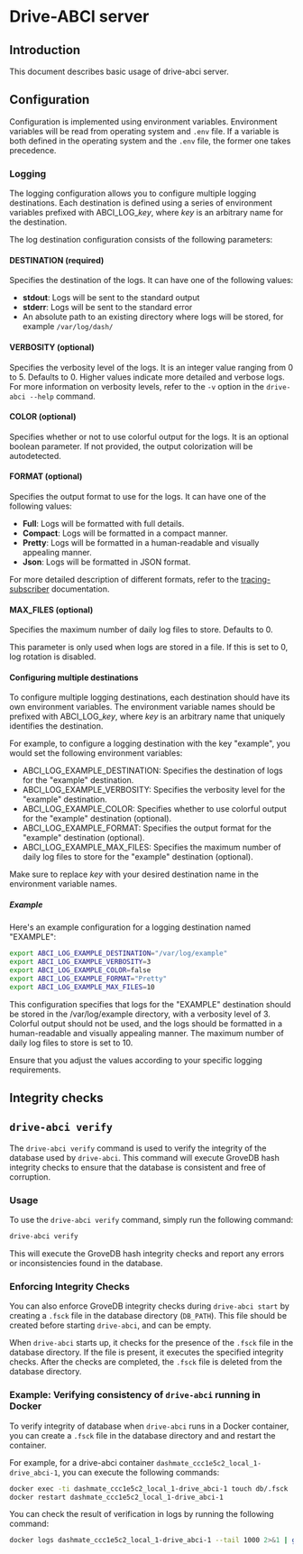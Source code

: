 # Drive-ABCI server

## Introduction

This document describes basic usage of drive-abci server.

## Configuration

Configuration is implemented using environment variables. Environment variables will be read from operating system and `.env` file. If a variable is both defined in the operating system and the `.env` file, the former one takes precedence.

### Logging

The logging configuration allows you to configure multiple logging destinations. Each destination is defined using a series of environment variables prefixed with ABCI_LOG_*key*, where *key* is an arbitrary name for the destination.

The log destination configuration consists of the following parameters:

#### DESTINATION (required)

Specifies the destination of the logs. It can have one of the following values:

* **stdout**: Logs will be sent to the standard output
* **stderr**: Logs will be sent to the standard error
* An absolute path to an existing directory where logs will be stored, for example `/var/log/dash/`

#### VERBOSITY (optional)

Specifies the verbosity level of the logs. It is an integer value ranging from 0 to 5. Defaults to 0. Higher values indicate more detailed and verbose logs. For more information on verbosity levels, refer to the `-v` option in the `drive-abci --help` command.

#### COLOR (optional)

Specifies whether or not to use colorful output for the logs. It is an optional boolean parameter. If not provided, the output colorization will be autodetected.

#### FORMAT (optional)

Specifies the output format to use for the logs. It can have one of the following values:

* **Full**: Logs will be formatted with full details.
* **Compact**: Logs will be formatted in a compact manner.
* **Pretty**: Logs will be formatted in a human-readable and visually appealing manner.
* **Json**: Logs will be formatted in JSON format.

For more detailed description of different formats, refer to the [tracing-subscriber](https://docs.rs/tracing-subscriber/latest/tracing_subscriber/fmt/format/index.html#formatters) documentation.

#### MAX_FILES (optional)

Specifies the maximum number of daily log files to store. Defaults to 0.

This parameter is only used when logs are stored in a file. If this is set to 0, log rotation is disabled.

#### Configuring multiple destinations

To configure multiple logging destinations, each destination should have its own environment variables. The environment variable names should be prefixed with ABCI_LOG_*key*, where *key* is an arbitrary name that uniquely identifies the destination.

For example, to configure a logging destination with the key "example", you would set the following environment variables:

* ABCI_LOG_EXAMPLE_DESTINATION: Specifies the destination of logs for the "example" destination.
* ABCI_LOG_EXAMPLE_VERBOSITY: Specifies the verbosity level for the "example" destination.
* ABCI_LOG_EXAMPLE_COLOR: Specifies whether to use colorful output for the "example" destination (optional).
* ABCI_LOG_EXAMPLE_FORMAT: Specifies the output format for the "example" destination (optional).
* ABCI_LOG_EXAMPLE_MAX_FILES: Specifies the maximum number of daily log files to store for the "example" destination (optional).

Make sure to replace *key* with your desired destination name in the environment variable names.

##### Example

Here's an example configuration for a logging destination named "EXAMPLE":

```bash
export ABCI_LOG_EXAMPLE_DESTINATION="/var/log/example"
export ABCI_LOG_EXAMPLE_VERBOSITY=3
export ABCI_LOG_EXAMPLE_COLOR=false
export ABCI_LOG_EXAMPLE_FORMAT="Pretty"
export ABCI_LOG_EXAMPLE_MAX_FILES=10
```

This configuration specifies that logs for the "EXAMPLE" destination should be stored in the /var/log/example directory, with a verbosity level of 3. Colorful output should not be used, and the logs should be formatted in a human-readable and visually appealing manner. The maximum number of daily log files to store is set to 10.

Ensure that you adjust the values according to your specific logging requirements.

## Integrity checks

## `drive-abci verify`

The `drive-abci verify` command is used to verify the integrity of the database used by `drive-abci`.
This command will execute GroveDB hash integrity checks to ensure that the database is consistent
and free of corruption.

### Usage

To use the `drive-abci verify` command, simply run the following command:

```bash
drive-abci verify
```

This will execute the GroveDB hash integrity checks and report any errors or inconsistencies found in the database.

### Enforcing Integrity Checks

You can also enforce GroveDB integrity checks during `drive-abci start` by creating a `.fsck` file in the database
directory (`DB_PATH`). This file should be created before starting `drive-abci`, and can be empty.

When `drive-abci` starts up, it checks for the presence of the `.fsck` file in the database directory.
If the file is present, it executes the specified integrity checks. After the checks are completed,
the `.fsck` file is deleted from the database directory.

### Example: Verifying consistency of  `drive-abci` running in Docker

To verify integrity of database when `drive-abci` runs in a Docker container, you can create a `.fsck` file in the
database directory and and restart the container.

For example, for a drive-abci container `dashmate_ccc1e5c2_local_1-drive_abci-1`, you can execute the following commands:

```bash
docker exec -ti dashmate_ccc1e5c2_local_1-drive_abci-1 touch db/.fsck 
docker restart dashmate_ccc1e5c2_local_1-drive_abci-1
```

You can check the result of verification in logs by running the following command:

```bash
docker logs dashmate_ccc1e5c2_local_1-drive_abci-1 --tail 1000 2>&1 | grep 'grovedb verification' 
```
